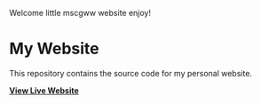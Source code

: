 Welcome
little mscgww website
enjoy!
# My Website

This repository contains the source code for my personal website.

**[View Live Website](https://yourusername.github.io)**
